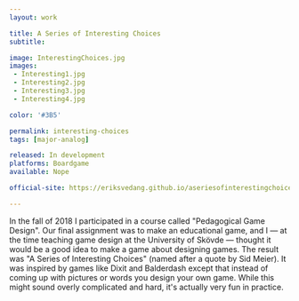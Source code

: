 ```yaml
---
layout: work

title: A Series of Interesting Choices
subtitle:

image: InterestingChoices.jpg
images:
 - Interesting1.jpg
 - Interesting2.jpg
 - Interesting3.jpg
 - Interesting4.jpg

color: '#3B5'

permalink: interesting-choices
tags: [major-analog]

released: In development
platforms: Boardgame
available: Nope

official-site: https://eriksvedang.github.io/aseriesofinterestingchoices/

---
```


In the fall of 2018 I participated in a course called "Pedagogical Game Design". Our final assignment was to make an educational game, and I &mdash; at the time teaching game design at the University of Skövde &mdash; thought it would be a good idea to make a game about designing games. The result was "A Series of Interesting Choices" (named after a quote by Sid Meier). It was inspired by games like Dixit and Balderdash except that instead of coming up with pictures or words you design your own game. While this might sound overly complicated and hard, it's actually very fun in practice.
